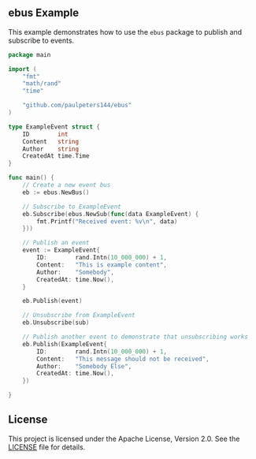 ## ebus Example

This example demonstrates how to use the `ebus` package to publish and subscribe to events.

```go
package main

import (
	"fmt"
	"math/rand"
	"time"

	"github.com/paulpeters144/ebus"
)

type ExampleEvent struct {
	ID        int
	Content   string
	Author    string
	CreatedAt time.Time
}

func main() {
	// Create a new event bus
	eb := ebus.NewBus()

	// Subscribe to ExampleEvent
	eb.Subscribe(ebus.NewSub(func(data ExampleEvent) {
		fmt.Printf("Received event: %v\n", data)
	}))

	// Publish an event
	event := ExampleEvent{
		ID:        rand.Intn(10_000_000) + 1,
		Content:   "This is example content",
		Author:    "Somebody",
		CreatedAt: time.Now(),
	}

	eb.Publish(event)

	// Unsubscribe from ExampleEvent
	eb.Unsubscribe(sub)

	// Publish another event to demonstrate that unsubscribing works
	eb.Publish(ExampleEvent{
		ID:        rand.Intn(10_000_000) + 1,
		Content:   "This message should not be received",
		Author:    "Somebody Else",
		CreatedAt: time.Now(),
	})

}
```

## License

This project is licensed under the Apache License, Version 2.0. See the [LICENSE](LICENSE) file for details.
